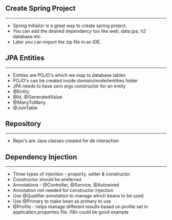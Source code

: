 ## Create Spring Project
---
- Spring Initializr is a great way to create spring project.
- You can add the desired dependancy too like web, data jpa, h2 database etc.
- Later you can import the zip file in an IDE.

## JPA Entities
---
- Entities are POJO's which we map to database tables
- POJO's can be created inside domain/model/entities folder
- JPA needs to have zero args constructor for an entity
- @Entity
- @Id, @GeneratedValue
- @ManyToMany
- @JoinTable

## Repository
---
- Repo's are Java classes created for db interaction

## Dependency Injection
---
- Three types of injection - property, setter & constructor
- Constructor should be preferred
- Annotations - @Controller, @Service, @Autowired
- Annotation not needed for constructor injection
- Use @Qualifier annotation to manage which beans to be used
- Use @Primary to make bean as primary to use
- @Profile - helps manage different results based on profile set in application.properties file. I18n could be good example

